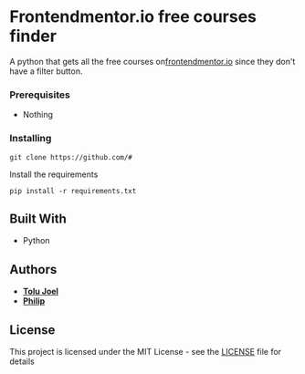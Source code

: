 # Frontendmentor.io free courses finder
  A python that gets all the free courses on[frontendmentor.io](https://www.frontendmentor.io/resources) since they don't have a filter button.

### Prerequisites

* Nothing

### Installing

```
git clone https://github.com/#
```
Install the requirements
```
pip install -r requirements.txt
```
## Built With

* Python

## Authors

* [**Tolu Joel**](https://twitter.com/tolu_joel_)
* [**Philip**](https://twitter.com/ToluJoel_23)
## License

This project is licensed under the MIT License - see the [LICENSE](LICENSE) file for details